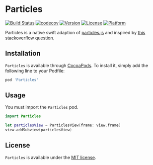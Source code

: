 # Particles

[![Build Status](https://travis-ci.com/Ryucoin/Particles.svg?branch=master)](https://travis-ci.com/Ryucoin/Particles)
[![codecov](https://codecov.io/gh/Ryucoin/Particles/branch/master/graph/badge.svg)](https://codecov.io/gh/Ryucoin/Particles)
[![Version](https://img.shields.io/cocoapods/v/Particles.svg?style=flat)](https://cocoapods.org/pods/Particles)
[![License](https://img.shields.io/cocoapods/l/Particles.svg?style=flat)](https://cocoapods.org/pods/Particles)
[![Platform](https://img.shields.io/cocoapods/p/Particles.svg?style=flat)](https://cocoapods.org/pods/Particles)

Particles is a native swift adaption of [particles.js](https://github.com/VincentGarreau/particles.js/) and inspired by [this stackoverflow question](https://stackoverflow.com/questions/43740338/swift-how-to-convert-a-particle-network-js-animation-to-ios).

## Installation

`Particles` is available through [CocoaPods](https://cocoapods.org). To install
it, simply add the following line to your Podfile:

```ruby
pod 'Particles'
```

## Usage

You must import the `Particles` pod.

```swift
import Particles

let particlesView = ParticlesView(frame: view.frame)
view.addSubview(particlesView)
```

## License

`Particles` is available under the [MIT license](./LICENSE).
